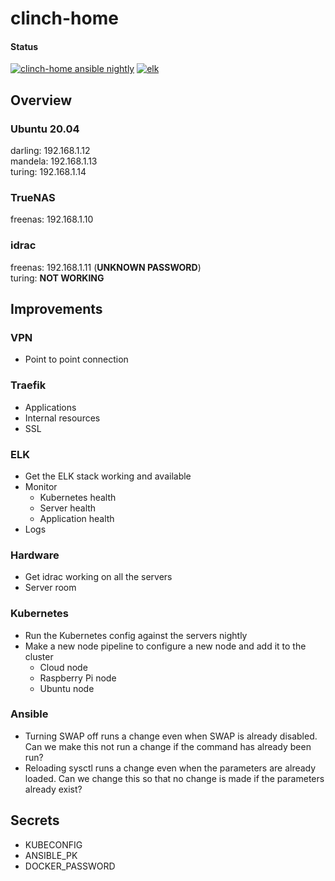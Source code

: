# clinch-home

#### Status

[![clinch-home ansible nightly](https://github.com/clincha/clinch-home/actions/workflows/ansible-nightly.yml/badge.svg)](https://github.com/clincha/clinch-home/actions/workflows/ansible-nightly.yml)
[![elk](https://github.com/clincha/clinch-home/actions/workflows/elk.yml/badge.svg)](https://github.com/clincha/clinch-home/actions/workflows/elk.yml)

## Overview

### Ubuntu 20.04

darling: 192.168.1.12  
mandela: 192.168.1.13  
turing: 192.168.1.14

### TrueNAS

freenas: 192.168.1.10

### idrac

freenas: 192.168.1.11 (**UNKNOWN PASSWORD**)  
turing: **NOT WORKING**

## Improvements

### VPN
- Point to point connection

### Traefik
- Applications
- Internal resources
- SSL

### ELK
- Get the ELK stack working and available
- Monitor
  - Kubernetes health
  - Server health
  - Application health
- Logs

### Hardware

- Get idrac working on all the servers
- Server room

### Kubernetes

- Run the Kubernetes config against the servers nightly
- Make a new node pipeline to configure a new node and add it to the cluster
    - Cloud node
    - Raspberry Pi node
    - Ubuntu node

### Ansible

- Turning SWAP off runs a change even when SWAP is already disabled. Can we make this not run a change if the command
  has already been run?
- Reloading sysctl runs a change even when the parameters are already loaded. Can we change this so that no change is
  made if the parameters already exist?

## Secrets

- KUBECONFIG
- ANSIBLE_PK
- DOCKER_PASSWORD